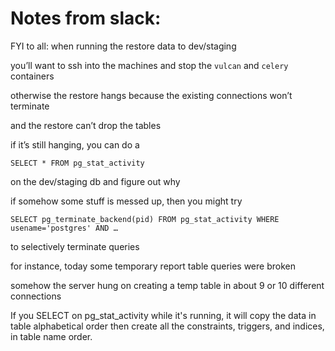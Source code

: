 # Notes from slack: 

FYI to all: when running the restore data to dev/staging

you’ll want to ssh into the machines and stop the `vulcan` and `celery` containers

otherwise the restore hangs because the existing connections won’t terminate

and the restore can’t drop the tables

if it’s still hanging, you can do a

```SELECT * FROM pg_stat_activity```

on the dev/staging db and figure out why

if somehow some stuff is messed up, then you might try

 ```SELECT pg_terminate_backend(pid) FROM pg_stat_activity WHERE usename='postgres' AND …```

to selectively terminate queries

for instance, today some temporary report table queries were broken

somehow the server hung on creating a temp table in about 9 or 10 different connections

If you SELECT on pg_stat_activity while it's running, it will copy the data in table alphabetical order then create all the constraints, triggers, and indices, in table name order.